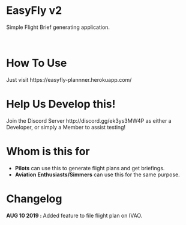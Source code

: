 <h1>EasyFly v2</h1>
<p>Simple Flight Brief generating application.</p>
<br>
<h1>How To Use</h1>
<p>Just visit https://easyfly-plannner.herokuapp.com/</p>
<h1>Help Us Develop this! </h1>
<p>Join the Discord Server http://discord.gg/ek3ys3MW4P as either a Developer, or simply a Member to assist testing! </p>
<h1>Whom is this for</h1>
<ul>
  <li><b>Pilots</b> can use this to generate flight plans and get briefings.</li>
  <li><b>Aviation Enthusiasts/Simmers</b> can use this for the same purpose.</li>
</ul>
<h1>Changelog</h1>
<b>AUG 10 2019 : </b> Added feature to file flight plan on IVAO.
